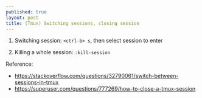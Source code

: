 ```yaml
---
published: true
layout: post
title: (Tmux) Switching sessions, closing session
---
```


1.  Switching session: `<ctrl-b> s`, then select session to enter
   
2.  Killing a whole session: `:kill-session`


Reference:
- <https://stackoverflow.com/questions/32790061/switch-between-sessions-in-tmux>
- <https://superuser.com/questions/777269/how-to-close-a-tmux-session>
